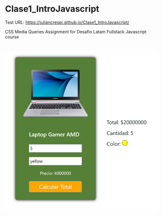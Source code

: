 # Clase1_IntroJavascript

Test URL: https://juliancrespi.github.io/Clase1_IntroJavascript/

CSS Media Queries Assignment for Desafio Latam Fullstack Javascript course
#

#
![image](/assets/img/Screenshot.jpg)

#
